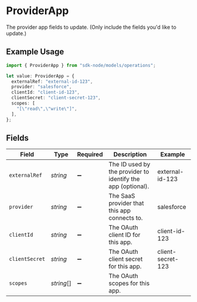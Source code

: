 # ProviderApp

The provider app fields to update. (Only include the fields you'd like to update.)

## Example Usage

```typescript
import { ProviderApp } from "sdk-node/models/operations";

let value: ProviderApp = {
  externalRef: "external-id-123",
  provider: "salesforce",
  clientId: "client-id-123",
  clientSecret: "client-secret-123",
  scopes: [
    "[\"read\",\"write\"]",
  ],
};
```

## Fields

| Field                                                       | Type                                                        | Required                                                    | Description                                                 | Example                                                     |
| ----------------------------------------------------------- | ----------------------------------------------------------- | ----------------------------------------------------------- | ----------------------------------------------------------- | ----------------------------------------------------------- |
| `externalRef`                                               | *string*                                                    | :heavy_minus_sign:                                          | The ID used by the provider to identify the app (optional). | external-id-123                                             |
| `provider`                                                  | *string*                                                    | :heavy_minus_sign:                                          | The SaaS provider that this app connects to.                | salesforce                                                  |
| `clientId`                                                  | *string*                                                    | :heavy_minus_sign:                                          | The OAuth client ID for this app.                           | client-id-123                                               |
| `clientSecret`                                              | *string*                                                    | :heavy_minus_sign:                                          | The OAuth client secret for this app.                       | client-secret-123                                           |
| `scopes`                                                    | *string*[]                                                  | :heavy_minus_sign:                                          | The OAuth scopes for this app.                              |                                                             |